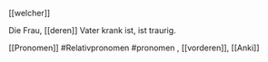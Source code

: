 [[welcher]]

Die Frau, [[deren]] Vater krank ist, ist traurig.


[[Pronomen]]
#Relativpronomen #pronomen , [[vorderen]], [[Anki]]